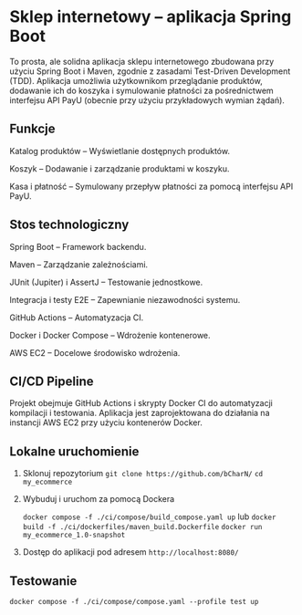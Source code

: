 # Sklep internetowy – aplikacja Spring Boot

To prosta, ale solidna aplikacja sklepu internetowego zbudowana przy użyciu Spring Boot i Maven, zgodnie z zasadami Test-Driven Development (TDD). Aplikacja umożliwia użytkownikom przeglądanie produktów, dodawanie ich do koszyka i symulowanie płatności za pośrednictwem interfejsu API PayU (obecnie przy użyciu przykładowych wymian żądań).

## Funkcje

Katalog produktów – Wyświetlanie dostępnych produktów.

Koszyk – Dodawanie i zarządzanie produktami w koszyku.

Kasa i płatność – Symulowany przepływ płatności za pomocą interfejsu API PayU.

## Stos technologiczny

Spring Boot – Framework backendu.

Maven – Zarządzanie zależnościami.

JUnit (Jupiter) i AssertJ – Testowanie jednostkowe.

Integracja i testy E2E – Zapewnianie niezawodności systemu.

GitHub Actions – Automatyzacja CI.

Docker i Docker Compose – Wdrożenie kontenerowe.

AWS EC2 – Docelowe środowisko wdrożenia.

## CI/CD Pipeline

Projekt obejmuje GitHub Actions i skrypty Docker CI do automatyzacji kompilacji i testowania. Aplikacja jest zaprojektowana do działania na instancji AWS EC2 przy użyciu kontenerów Docker.

## Lokalne uruchomienie

1. Sklonuj repozytorium 
    `
    git clone https://github.com/bCharN/
    `
    `
    cd my_ecommerce
    `



2. Wybuduj i uruchom za pomocą Dockera
    
    `
    docker compose -f ./ci/compose/build_compose.yaml up
    `
lub
    `
    docker build -f ./ci/dockerfiles/maven_build.Dockerfile
    `
    `
    docker run my_ecommerce_1.0-snapshot
    `

3. Dostęp do aplikacji pod adresem `http://localhost:8080/`

## Testowanie

    
    docker compose -f ./ci/compose/compose.yaml --profile test up
    


